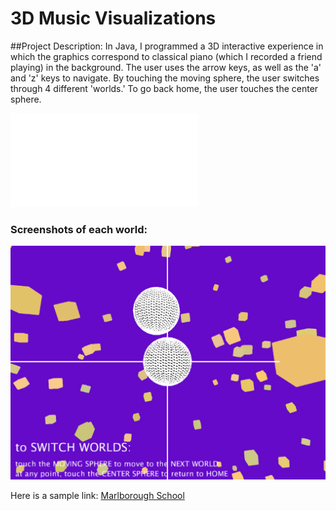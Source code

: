 # 3D Music Visualizations

##Project Description:
In Java, I programmed a 3D interactive experience in which the graphics correspond to classical piano (which I recorded a friend playing) in the background. The user uses the arrow keys, as well as the 'a' and 'z' keys to navigate. By touching the moving sphere, the user switches through 4 different 'worlds.' To go back home, the user touches the center sphere.

![Home](index.md)

### Screenshots of each world:

![Purple World](purpleworld.png)


Here is a sample link:
[Marlborough School](http://marlborough.org)
